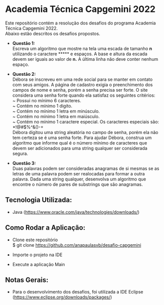 # Academia Técnica Capgemini 2022
Este repositório contém a resolução dos desafios do programa Academia Técnica Capgemini 2022.     
Abaixo estão descritos os desafios propostos.

- **Questão 1:**    
Escreva um algoritmo que mostre na tela uma escada de tamanho **n** utilizando o caractere *****  e espaços. A base e altura da escada devem ser iguais ao valor de **n.** A última linha não deve conter nenhum espaço.

- **Questão 2:**    
Débora se inscreveu em uma rede social para se manter em contato com seus amigos. A página de cadastro exigia o preenchimento dos campos de nome e senha, porém a senha precisa ser forte. O site considera uma senha forte quando ela satisfaz os seguintes critérios:    
~ Possui no mínimo 6 caracteres.    
~ Contém no mínimo 1 digito.    
~ Contém no mínimo 1 letra em minúsculo.    
~ Contém no mínimo 1 letra em maiúsculo.    
~ Contém no mínimo 1 caractere especial. Os caracteres especiais são: *!@#$%^&()-+    
Débora digitou uma string aleatória no campo de senha, porém ela não tem certeza se é uma senha forte. Para ajudar Débora, construa um algoritmo que informe qual é o número mínimo de caracteres que devem ser adicionados para uma string qualquer ser considerada segura.

- **Questão 3:**    
Duas palavras podem ser consideradas anagramas de si mesmas se as letras de uma palavra podem ser realocadas para formar a outra palavra. Dada uma string qualquer, desenvolva um algoritmo que encontre o número de pares de substrings que são anagramas.

## Tecnologia Utilizada:
- Java (https://www.oracle.com/java/technologies/downloads/)

## Como Rodar a Aplicação:
- Clone este repositório    
$ git clone <https://github.com/anapaulasvb/desafio-capgemini>

- Importe o projeto na IDE

- Execute a aplicação Main

## Notas Gerais:
- Para o desenvolvimento dos desafios, foi utilizada a IDE Eclipse (https://www.eclipse.org/downloads/packages/)

